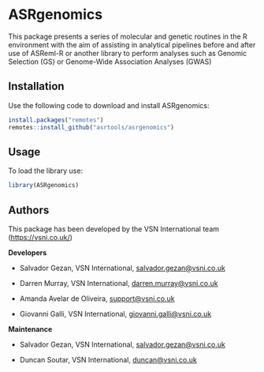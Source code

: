 # ASRgenomics

This package presents a series of molecular and genetic routines in
the R environment with the aim of assisting in analytical pipelines
before and after use of ASReml-R or another library to perform
analyses such as Genomic Selection (GS) or
Genome-Wide Association Analyses (GWAS)

## Installation

Use the following code to download and install ASRgenomics:

```R
install.packages("remotes")
remotes::install_github("asrtools/asrgenomics")
```

## Usage

To load the library use:

```R
library(ASRgenomics)
```

## Authors

This package has been developed by the VSN International team (https://vsni.co.uk/)

**Developers**

* Salvador Gezan, VSN International, salvador.gezan@vsni.co.uk

* Darren Murray, VSN International, darren.murray@vsni.co.uk

* Amanda Avelar de Oliveira, support@vsni.co.uk

* Giovanni Galli, VSN International, giovanni.galli@vsni.co.uk



**Maintenance**

* Salvador Gezan, VSN International, salvador.gezan@vsni.co.uk

* Duncan Soutar, VSN International, duncan@vsni.co.uk

